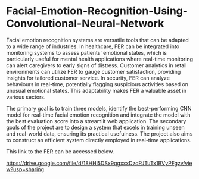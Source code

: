 # Facial-Emotion-Recognition-Using-Convolutional-Neural-Network
Facial emotion recognition systems are versatile tools that can be adapted to a wide range of industries. In healthcare, FER can be integrated into monitoring systems to assess patients’ emotional states, which is particularly useful for mental health applications where real-time monitoring can alert caregivers to early signs of distress. Customer analytics in retail environments can utilize FER to gauge customer satisfaction, providing insights for tailored customer service. In security, FER can analyze behaviours in real-time, potentially flagging suspicious activities based on unusual emotional states. This adaptability makes FER a valuable asset in various sectors.

The primary goal is to train three models, identify the best-performing CNN model for real-time facial emotion recognition and integrate the model with the best evaluation score into a streamlit web application.
The secondary goals of the project are to design a system that excels in training unseen and real-world data, ensuring its practical usefulness. The project also aims to construct an efficient system directly employed in real-time applications. 

This link to the FER can be accessed below.

https://drive.google.com/file/d/18HHl5DSx9qgxxxDzdPJTuTx1BVyPFgzv/view?usp=sharing
